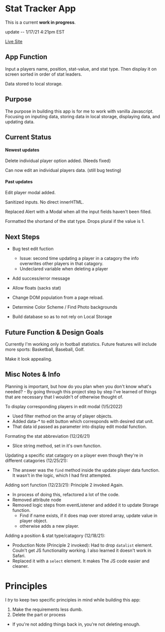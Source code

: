 # Stat Tracker App

This is a current **work in progress**.

update -- 1/17/21 4:21pm EST

[Live Site](https://stat-tracker-app.vercel.app/)

## App Function
Input a players name, position, stat-value, and stat type.  Then display it on screen sorted in order of stat leaders.

Data stored to local storage.

## Purpose
The purpose in building this app is for me to work with vanilla Javascript.  Focusing on inputing data, storing data in local storage, displaying data, and updating data.

## Current Status
#### Newest updates
Delete individual player option added. (Needs fixed)

Can now edit an individual players data. (still bug testing)

#### Past updates
Edit player modal added.

Sanitized inputs. No direct innerHTML.

Replaced Alert with a Modal when all the input fields haven't been filled.

Formatted the shortand of the stat type. Drops plural if the value is 1.

## Next Steps
- Bug test edit fuction
  - Issue: second time updating a player in a catagory the info overwrites other players in that catagory.
  - Undeclared variable when deleting a player

- Add success/error message

- Allow floats (sacks stat)

- Change DOM population from a page reload.

- Determine Color Scheme / Find Photo backgrounds

- Build database so as to not rely on Local Storage

## Future Function & Design Goals
Currently I'm working only in football statistics.  Future features will include more sports: Basketball, Baseball, Golf.

Make it look appealing.

## Misc Notes & Info
Planning is important, but how do you plan when you don't know what's needed?  -  By going through this project step by step I've learned of things that are necessary that I wouldn't of otherwise thought of.

To display corresponding players in edit modal (1/5/2022)
- Used filter method on the array of player objects.
- Added data-* to edit button which corresponds with desired stat unit.
- That data id passed as parameter into display edit modal function.

Formating the stat abbreviation (12/26/21)
- Slice string method, set in it's own function.

Updating a specific stat catagory on a player even though they're in different catagories (12/25/21):
  - The answer was the `find` method inside the update player data function.  It wasn't in the logic, which I had first attempted.

Adding sort function (12/23/21):
  Principle 2 invoked Again.
  - In process of doing this, refactored a lot of the code.
  - Removed attribute node
  - Removed logic steps from eventListener and added it to update Storage function.
    - Find if name exists, if it does map over stored array, update value in player object.
    - otherwise adds a new player.

Adding a position & stat type/catagory (12/18/21):
  - Production Note (Principle 2 invoked): Had to drop `datalist` element.  Couln't get JS functionality working.  I also learned it doesn't work in Safari.
  - Replaced it with a `select` element.  It makes The JS code easier and cleaner.

# Principles
I *try* to keep two specific principles in mind while building this app:

1) Make the requirements less dumb.
2) Delete the part or process
  - If you're not adding things back in, you're not deleting enough.